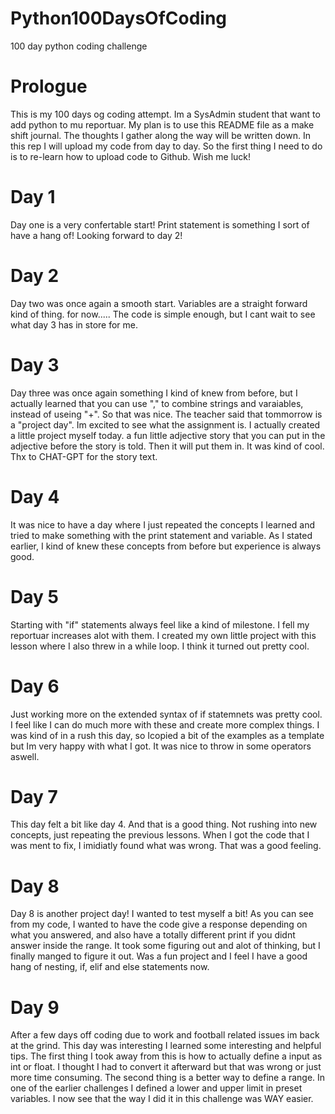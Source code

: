 # Python100DaysOfCoding
100 day python coding challenge

# Prologue
This is my 100 days og coding attempt. Im a SysAdmin student that want to add python to mu reportuar.
My plan is to use this README file as a make shift journal. The thoughts I gather along the way will be written down.
In this rep I will upload my code from day to day. So the first thing I need to do is to re-learn how to upload code to Github.
Wish me luck!



# Day 1
Day one is a very confertable start! Print statement is something I sort of have a hang of!
Looking forward to day 2!

# Day 2
Day two was once again a smooth start. Variables are a straight forward kind of thing. for now.....
The code is simple enough, but I cant wait to see what day 3 has in store for me.

# Day 3
Day three was once again something I kind of knew from before, but I actually learned that you can use "," to combine strings and varaiables, instead of useing "+". So that was nice.
The teacher said that tommorrow is a "project day". Im excited to see what the assignment is. I actually created a little project myself today. a fun little adjective story that you can put in the adjective before the story is told. Then it will put them in. It was kind of cool. Thx to CHAT-GPT for the story text.

# Day 4
It was nice to have a day where I just repeated the concepts I learned and tried to make something with the print statement and variable. As I stated earlier, I kind of knew these concepts from before but experience is always good.

# Day 5
Starting with "if" statements always feel like a kind of milestone. I fell my reportuar increases alot with them. I created my own little project with this lesson where I also threw in a while loop. I think it turned out pretty cool.

# Day 6
Just working more on the extended syntax of if statemnets was pretty cool. I feel like I can do much more with these and create more complex things. I was kind of in a rush this day, so Icopied a bit of the examples as a template but Im very happy with what I got. It was nice to throw in some operators aswell.

# Day 7
This day felt a bit like day 4. And that is a good thing. Not rushing into new concepts, just repeating the previous lessons. When I got the code that I was ment to fix, I imidiatly found what was wrong. That was a good feeling.

# Day 8
Day 8 is another project day! I wanted to test myself a bit! As you can see from my code, I wanted to have the code give a response depending on what you answered, and also have a totally different print if you didnt answer inside the range. It took some figuring out and alot of thinking, but I finally manged to figure it out. Was a fun project and I feel I have a good hang of nesting, if, elif and else statements now.

# Day 9
After a few days off coding due to work and football related issues im back at the grind. This day was interesting I learned some interesting and helpful tips. The first thing I took away from this is how to actually define a input as int or float. I thought I had to convert it afterward but that was wrong or just more time consuming. The second thing is a better way to define a range. In one of the earlier challenges I defined a lower and upper limit in preset variables. I now see that the way I did it in this challenge was WAY easier.  
